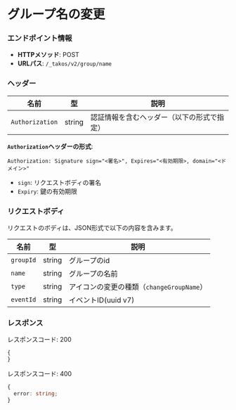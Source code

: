 # グループ名の変更

### エンドポイント情報

- **HTTPメソッド**: POST
- **URLパス**: `/_takos/v2/group/name`

### ヘッダー

| 名前            | 型     | 説明                                       |
| --------------- | ------ | ------------------------------------------ |
| `Authorization` | string | 認証情報を含むヘッダー（以下の形式で指定） |

**`Authorization`ヘッダーの形式**:

```
Authorization: Signature sign="<署名>", Expires="<有効期限>, domain="<ドメイン>"
```

- `sign`: リクエストボディの署名
- `Expiry`: 鍵の有効期限

### リクエストボディ

リクエストのボディは、JSON形式で以下の内容を含みます。

| 名前      | 型     | 説明                                      |
| --------- | ------ | ----------------------------------------- |
| `groupId` | string | グループのid                              |
| `name`    | string | グループの名前                            |
| `type`    | string | アイコンの変更の種類（`changeGroupName`） |
| `eventId`   | string | イベントID(uuid v7)                     |

### レスポンス

レスポンスコード: 200

```ts
{
}
```

レスポンスコード: 400

```ts
{
  error: string;
}
```

